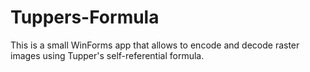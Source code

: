 # Tuppers-Formula
This is a small WinForms app that allows to encode and decode raster images using Tupper's self-referential formula.
